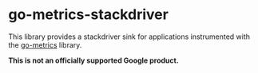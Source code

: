 # go-metrics-stackdriver

This library provides a stackdriver sink for applications instrumented with the
[go-metrics](https://github.com/armon/go-metrics) library.

__This is not an officially supported Google product.__

